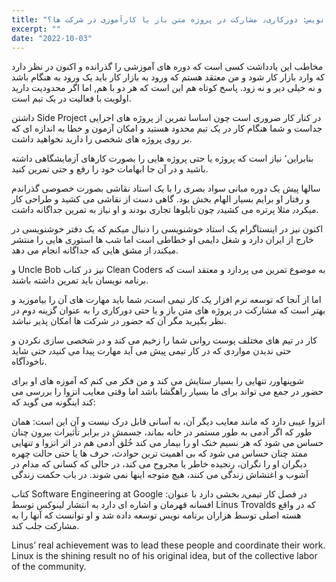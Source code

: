 ```yaml
---
title: "پیش نویس: دورکاری٫ مشارکت در پروژه متن باز یا کارآموزی در شرکت ها؟"
excerpt: ""
date: "2022-10-03"
---
```


مخاطب این یادداشت کسی است که دوره های آموزشی را گذرانده و اکنون در نظر دارد که وارد بازار کار شود و من معتقد هستم که ورود به بازار کار باید یک ورود به هنگام باشد و نه خیلی دیر و نه زود. پاسخ کوتاه هم این است که هر دو با هم, اما اگر محدودیت دارید اولویت با فعالیت در یک تیم است.

داشتن Side Project در کنار کار ضروری است چون اساسا تمرین از پروژه های اجرایی جداست و شما هنگام کار در یک تیم محدود هستید و امکان آزمون و خطا به اندازه ای که بر روی پروژه های شخصی را دارید نخواهید داشت.

بنابراین٬ نیاز است که پروژه یا حتی پروژه هایی را بصورت کارهای آزمایشگاهی داشته باشید و در آن جا ابهامات خود را رفع و حتی تمرین کنید.

سالها پیش یک دوره مبانی سواد بصری را با یک استاد نقاشی بصورت خصوصی گذراندم و رفتار او برایم بسیار الهام بخش بود. گاهی دست از نقاشی می کشید و طراحی کار میکرد٫ مثلا پرتره می کشید٫ چون تابلوها تجاری بودند و او نیاز به تمرین جداگانه داشت.

اکنون نیز در اینستاگرام یک استاد خوشنویسی را دنبال میکنم که یک دفتر خوشنویسی در خارج از ایران دارد و شغل دایمی او خطاطی است اما شب ها استوری هایی را منتشر میکند٫ از مشق هایی که جداگانه انجام می دهد.

و Uncle Bob نیز در کتاب Clean Coders به موضوع تمرین می پردازد و معتقد است که برنامه نویسان باید تمرین داشته باشند.

اما از آنجا که توسعه نرم افزار یک کار تیمی است٫ شما باید مهارت های آن را بیاموزید و بهتر است که مشارکت در پروژه های متن باز و یا حتی دورکاری را به عنوان گزینه دوم در نظر بگیرید مگر آن که حضور در شرکت ها امکان پذیر نباشد.

کار در تیم های مختلف پوست روانی شما را زخیم می کند و در شخصی سازی نکردن و حتی ندیدن مواردی که در کار تیمی پیش می آید مهارت پیدا می کنید٫ حتی شاید ناخودآگاه.

شوپنهاور٫ تنهایی را بسیار ستایش می کند و من فکر می کنم که آموزه های او برای حضور در جمع می تواند برای ما بسیار راهگشا باشد اما وقتی معایب انزوا را بررسی می کند اینگونه می گوید که:

انزوا عیبی دارد که مانند معایب دیگر آن، به آسانی قابل درک نیست و آن این است: همان طور که اگر آدمی به طور مستمر در خانه بماند، جسمش در برابر تأثیرات بیرون چنان حساس می شود که هر نسیم خنک او را بیمار می کند خُلق آدمی هم در اثر انزوا و تنهایی ممتد چنان حساس می شود که بی اهمیت ترین حوادث، حرف ها یا حتی حالت چهره دیگران او را نگران، رنجیده خاطر یا مجروح می کند، در حالی که کسانی که مدام در آشوب و اغتشاش زندگی می کنند، هیچ متوجه اینها نمی شوند. در باب حکمت زندگی

کتاب Software Engineering at Google در فصل کار تیمی٫ بخشی دارد با عنوان: افسانه قهرمان و اشاره ای دارد به انتشار لینوکس توسط Linus Trovalds که در واقع هسته اصلی توسط هزاران برنامه نویس توسعه داده شد و او توانست که آنها را به مشارکت جلب کند.

Linus’ real achievement was to lead these people and coordinate their work. Linux is the shining result no of his original idea, but of the collective labor of the community.
